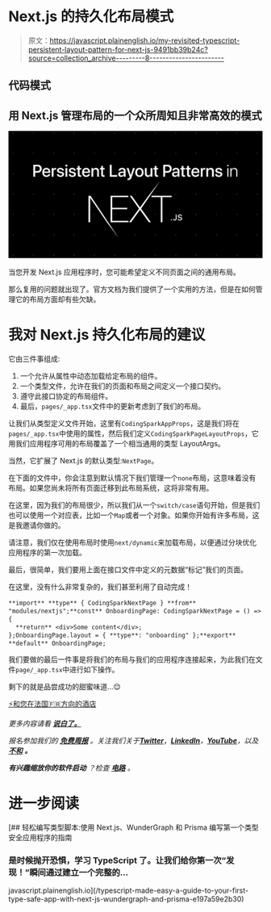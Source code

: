# Next.js 的持久化布局模式

> 原文：<https://javascript.plainenglish.io/my-revisited-typescript-persistent-layout-pattern-for-next-js-9491bb39b24c?source=collection_archive---------8----------------------->

## 代码模式

## 用 Next.js 管理布局的一个众所周知且非常高效的模式

![](img/5227908ddaacc4e24d8314419514447a.png)

当您开发 Next.js 应用程序时，您可能希望定义不同页面之间的通用布局。

那么复用的问题就出现了。官方文档为我们提供了一个实用的方法，但是在如何管理它的布局方面却有些欠缺。

# 我对 Next.js 持久化布局的建议

它由三件事组成:

1.  一个允许从属性中动态加载给定布局的组件。
2.  一个类型文件，允许在我们的页面和布局之间定义一个接口契约。
3.  遵守此接口协定的布局组件。
4.  最后，`pages/_app.tsx`文件中的更新考虑到了我们的布局。

让我们从类型定义文件开始，这里有`CodingSparkAppProps`，这是我们将在`pages/_app.tsx`中使用的属性，然后我们定义`CodingSparkPageLayoutProps`，它用我们应用程序可用的布局覆盖了一个相当通用的类型 LayoutArgs。

当然，它扩展了 Next.js 的默认类型:`NextPage`。

在下面的文件中，你会注意到默认情况下我们管理一个`none`布局，这意味着没有布局。如果您尚未将所有页面迁移到此布局系统，这将非常有用。

在这里，因为我们的布局很少，所以我们从一个`switch/case`语句开始，但是我们也可以使用一个对应表，比如一个`Map`或者一个对象。如果你开始有许多布局，这是我邀请你做的。

请注意，我们仅在使用布局时使用`next/dynamic`来加载布局，以便通过分块优化应用程序的第一次加载。

最后，很简单，我们要用上面在接口文件中定义的元数据“标记”我们的页面。

在这里，没有什么非常复杂的，我们甚至利用了自动完成！

```
**import** **type** { CodingSparkNextPage } **from** "modules/nextjs";**const** OnboardingPage: CodingSparkNextPage = () => {   
  **return** <div>Some content</div>;
};OnboardingPage.layout = { **type**: "onboarding" };**export** **default** OnboardingPage;
```

我们要做的最后一件事是将我们的布局与我们的应用程序连接起来，为此我们在文件`page/_app.tsx`中进行如下操作。

剩下的就是品尝成功的甜蜜味道…😌

[⚡️和您在法国🇫🇷方向的酒店](https://www.codingspark.io)

*更多内容请看* [***说白了。***](https://plainenglish.io/)

*报名参加我们的* [***免费周报***](http://newsletter.plainenglish.io/) *。关注我们关于*[***Twitter***](https://twitter.com/inPlainEngHQ)，[***LinkedIn***](https://www.linkedin.com/company/inplainenglish/)*，*[***YouTube***](https://www.youtube.com/channel/UCtipWUghju290NWcn8jhyAw)*，以及* [***不和***](https://discord.gg/GtDtUAvyhW) ***。***

***有兴趣缩放你的软件启动*** *？检查* [***电路***](https://circuit.ooo?utm=publication-post-cta) *。*

# 进一步阅读

[](/typescript-made-easy-a-guide-to-your-first-type-safe-app-with-next-js-wundergraph-and-prisma-e197a59e2b30) [## 轻松编写类型脚本:使用 Next.js、WunderGraph 和 Prisma 编写第一个类型安全应用程序的指南

### 是时候抛开恐惧，学习 TypeScript 了。让我们给你第一次“发现！”瞬间通过建立一个完整的…

javascript.plainenglish.io](/typescript-made-easy-a-guide-to-your-first-type-safe-app-with-next-js-wundergraph-and-prisma-e197a59e2b30)